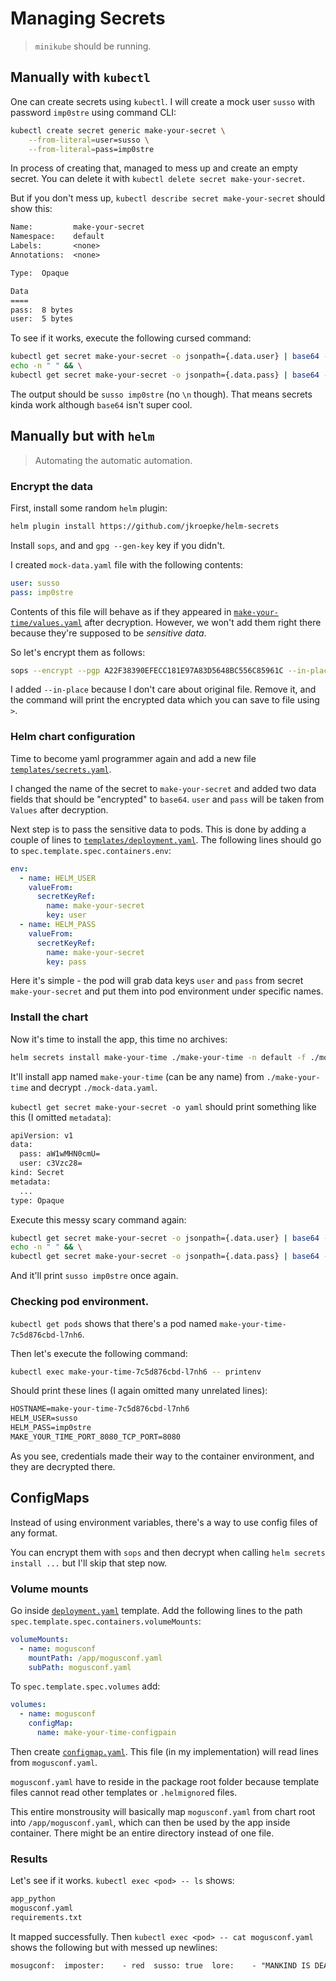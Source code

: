 # Managing Secrets

> `minikube` should be running.

## Manually with `kubectl`

One can create secrets using `kubectl`. I will create a mock user `susso` with password `imp0stre` using command CLI:

```bash
kubectl create secret generic make-your-secret \
    --from-literal=user=susso \
    --from-literal=pass=imp0stre
```

In process of creating that, managed to mess up and create an empty secret.
You can delete it with `kubectl delete secret make-your-secret`.

But if you don't mess up, `kubectl describe secret make-your-secret` should show this:

```txt
Name:         make-your-secret
Namespace:    default
Labels:       <none>
Annotations:  <none>

Type:  Opaque

Data
====
pass:  8 bytes
user:  5 bytes
```

To see if it works, execute the following cursed command:

```bash
kubectl get secret make-your-secret -o jsonpath={.data.user} | base64 --decode && \
echo -n " " && \
kubectl get secret make-your-secret -o jsonpath={.data.pass} | base64 --decode
```

The output should be `susso imp0stre` (no `\n` though).
That means secrets kinda work although `base64` isn't super cool.

## Manually but with `helm`

> Automating the automatic automation.

### Encrypt the data

First, install some random `helm` plugin:

```bash
helm plugin install https://github.com/jkroepke/helm-secrets
```

Install `sops`, and and `gpg --gen-key` key if you didn't.

I created `mock-data.yaml` file with the following contents:

```yaml
user: susso
pass: imp0stre
```

Contents of this file will behave as if they appeared in [`make-your-time/values.yaml`](make-your-time/values.yaml) after decryption.
However, we won't add them right there because they're supposed to be _sensitive data_.

So let's encrypt them as follows:

```bash
sops --encrypt --pgp A22F38390EFECC181E97A83D5648BC556C85961C --in-place mock-data.yaml
```

I added `--in-place` because I don't care about original file.
Remove it, and the command will print the encrypted data which you can save to file using `>`.

### Helm chart configuration

Time to become yaml programmer again and add a new file [`templates/secrets.yaml`](./make-your-time/templates/secrets.yaml).

I changed the name of the secret to `make-your-secret` and added two data fields that should be "encrypted" to `base64`.
`user` and `pass` will be taken from `Values` after decryption.

Next step is to pass the sensitive data to pods.
This is done by adding a couple of lines to [`templates/deployment.yaml`](make-your-time/templates/deployment.yaml).
The following lines should go to `spec.template.spec.containers.env`:

```yaml
env:
  - name: HELM_USER
    valueFrom:
      secretKeyRef:
        name: make-your-secret
        key: user
  - name: HELM_PASS
    valueFrom:
      secretKeyRef:
        name: make-your-secret
        key: pass
```

Here it's simple - the pod will grab data keys `user` and `pass` from secret `make-your-secret` and put them into pod environment under specific names.

### Install the chart

Now it's time to install the app, this time no archives:

```bash
helm secrets install make-your-time ./make-your-time -n default -f ./mock-data.yaml
```

It'll install app named `make-your-time` (can be any name) from `./make-your-time` and decrypt `./mock-data.yaml`.

`kubectl get secret make-your-secret -o yaml` should print something like this (I omitted `metadata`):

```txt
apiVersion: v1
data:
  pass: aW1wMHN0cmU=
  user: c3Vzc28=
kind: Secret
metadata:
  ...
type: Opaque
```

Execute this messy scary command again:

```bash
kubectl get secret make-your-secret -o jsonpath={.data.user} | base64 --decode && \
echo -n " " && \
kubectl get secret make-your-secret -o jsonpath={.data.pass} | base64 --decode
```

And it'll print `susso imp0stre` once again.

### Checking pod environment.

`kubectl get pods` shows that there's a pod named `make-your-time-7c5d876cbd-l7nh6`.

Then let's execute the following command:

```bash
kubectl exec make-your-time-7c5d876cbd-l7nh6 -- printenv
```

Should print these lines (I again omitted many unrelated lines):

```txt
HOSTNAME=make-your-time-7c5d876cbd-l7nh6
HELM_USER=susso
HELM_PASS=imp0stre
MAKE_YOUR_TIME_PORT_8080_TCP_PORT=8080
```

As you see, credentials made their way to the container environment, and they are decrypted there.


## ConfigMaps

Instead of using environment variables, there's a way to use config files of any format.

You can encrypt them with `sops` and then decrypt when calling `helm secrets install ...` but I'll skip that step now.

### Volume mounts

Go inside [`deployment.yaml`](make-your-time/templates/deployment.yaml) template.
Add the following lines to the path `spec.template.spec.containers.volumeMounts`:

```yaml
volumeMounts:
  - name: mogusconf
    mountPath: /app/mogusconf.yaml
    subPath: mogusconf.yaml
```

To `spec.template.spec.volumes` add:

```yaml
volumes:
  - name: mogusconf
    configMap:
      name: make-your-time-configpain
```

Then create [`configmap.yaml`](make-your-time/templates/configmap.yaml).
This file (in my implementation) will read lines from `mogusconf.yaml`.

`mogusconf.yaml` have to reside in the package root folder because template files cannot read other templates or `.helmignore`d files.

This entire monstrousity will basically map `mogusconf.yaml` from chart root into `/app/mogusconf.yaml`, which can then be used by the app inside container.
There might be an entire directory instead of one file.

### Results

Let's see if it works. `kubectl exec <pod> -- ls` shows:

```txt
app_python
mogusconf.yaml
requirements.txt
```

It mapped successfully. Then `kubectl exec <pod> -- cat mogusconf.yaml` shows the following but with messed up newlines:

```txt
mosugconf:  imposter:    - red  susso: true  lore:    - "MANKIND IS DEAD."    - "BLOOD IS FUEL."    - "HELL IS FULL."
```
